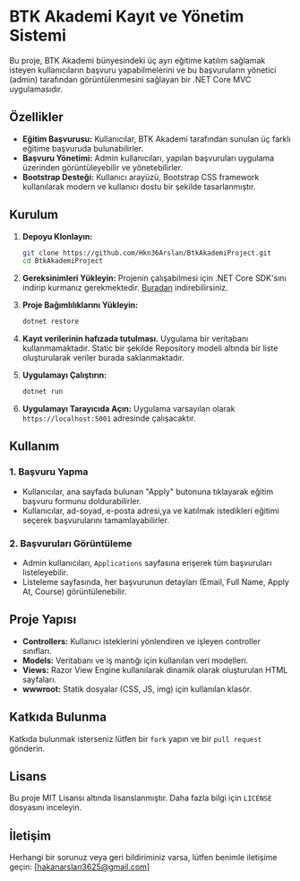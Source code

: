 # BTK Akademi Kayıt ve Yönetim Sistemi

Bu proje, BTK Akademi bünyesindeki üç ayrı eğitime katılım sağlamak isteyen kullanıcıların başvuru yapabilmelerini ve bu başvuruların yönetici (admin) tarafından görüntülenmesini sağlayan bir .NET Core MVC uygulamasıdır.

## Özellikler

- **Eğitim Başvurusu:** Kullanıcılar, BTK Akademi tarafından sunulan üç farklı eğitime başvuruda bulunabilirler.
- **Başvuru Yönetimi:** Admin kullanıcıları, yapılan başvuruları uygulama üzerinden görüntüleyebilir ve yönetebilirler.
- **Bootstrap Desteği:** Kullanıcı arayüzü, Bootstrap CSS framework kullanılarak modern ve kullanıcı dostu bir şekilde tasarlanmıştır.

## Kurulum

1. **Depoyu Klonlayın:**
    ```bash
    git clone https://github.com/Hkn36Arslan/BtkAkademiProject.git
    cd BtkAkademiProject 
    ```
2. **Gereksinimleri Yükleyin:**
   Projenin çalışabilmesi için .NET Core SDK'sını indirip kurmanız gerekmektedir. [Buradan](https://dotnet.microsoft.com/download) indirebilirsiniz.

3. **Proje Bağımlılıklarını Yükleyin:**
    ```bash
    dotnet restore
    ```

4. **Kayıt verilerinin hafızada tutulması.**
   Uygulama bir veritabanı kullanmamaktadır. Static bir şekilde Repository modeli altında bir liste oluşturularak veriler burada saklanmaktadır.

5. **Uygulamayı Çalıştırın:**
    ```bash
    dotnet run
    ```

6. **Uygulamayı Tarayıcıda Açın:**
   Uygulama varsayılan olarak `https://localhost:5001` adresinde çalışacaktır.

## Kullanım
### 1. Başvuru Yapma
- Kullanıcılar, ana sayfada bulunan "Apply" butonuna tıklayarak eğitim başvuru formunu doldurabilirler.
- Kullanıcılar, ad-soyad, e-posta adresi,ya ve katılmak istedikleri eğitimi seçerek başvurularını tamamlayabilirler.

### 2. Başvuruları Görüntüleme
- Admin kullanıcıları, `Applications` sayfasına erişerek tüm başvuruları listeleyebilir.
- Listeleme sayfasında, her başvurunun detayları (Email, Full Name, Apply At, Course) görüntülenebilir.

## Proje Yapısı
- **Controllers:** Kullanıcı isteklerini yönlendiren ve işleyen controller sınıfları.
- **Models:** Veritabanı ve iş mantığı için kullanılan veri modelleri.
- **Views:** Razor View Engine kullanılarak dinamik olarak oluşturulan HTML sayfaları.
- **wwwroot:** Statik dosyalar (CSS, JS, img) için kullanılan klasör.

## Katkıda Bulunma
Katkıda bulunmak isterseniz lütfen bir `fork` yapın ve bir `pull request` gönderin.

## Lisans
Bu proje MIT Lisansı altında lisanslanmıştır. Daha fazla bilgi için `LICENSE` dosyasını inceleyin.

## İletişim
Herhangi bir sorunuz veya geri bildiriminiz varsa, lütfen benimle iletişime geçin: [hakanarslan3625@gmail.com]
